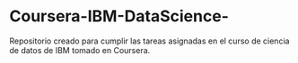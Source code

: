 # Coursera-IBM-DataScience-
Repositorio creado para cumplir las tareas asignadas en el curso de ciencia de datos de IBM tomado en Coursera. 
